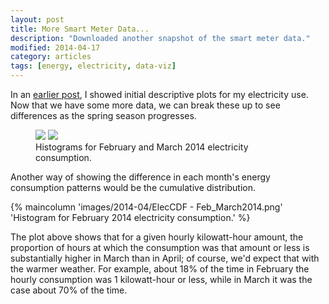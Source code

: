 ```yaml
---
layout: post
title: More Smart Meter Data...
description: "Downloaded another snapshot of the smart meter data."
modified: 2014-04-17
category: articles
tags: [energy, electricity, data-viz]
---
```


In an  <a href="{{ site.url }}/articles/My-BGE-Smart-Meter-Data">earlier post</a>, I showed initial descriptive plots for my electricity use.  Now that we have some more data, we can break these up to see differences as the spring season progresses. <!--more-->


<figure style="font-style: none;" class="half">
  <img src="{{ site.url }}/images/2014-04/ElecHist - Feb2014.png">
  <img src="{{ site.url }}/images/2014-04/ElecHist - Mar2014.png">
  <figcaption>Histograms for February and March 2014 electricity consumption.</figcaption>
</figure>


Another way of showing the difference in each month's energy consumption patterns would be the cumulative distribution.

{% maincolumn 'images/2014-04/ElecCDF - Feb_March2014.png' 'Histogram for February 2014 electricity consumption.' %}

The plot above shows that for a given hourly kilowatt-hour amount, the proportion of hours at which the consumption was that amount or less is substantially higher in March than in April; of course, we'd expect that with the warmer weather.  For example, about 18% of the time in February the hourly consumption was 1 kilowatt-hour or less, while in March it was the case about 70% of the time.







